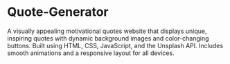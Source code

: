 # Quote-Generator
A visually appealing motivational quotes website that displays unique, inspiring quotes with dynamic background images and color-changing buttons. Built using HTML, CSS, JavaScript, and the Unsplash API. Includes smooth animations and a responsive layout for all devices.
